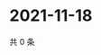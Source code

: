 # 2021-11-18

共 0 条

<!-- BEGIN WEIBO -->
<!-- 最后更新时间 Thu Nov 18 2021 13:00:43 GMT+0800 (China Standard Time) -->

<!-- END WEIBO -->
